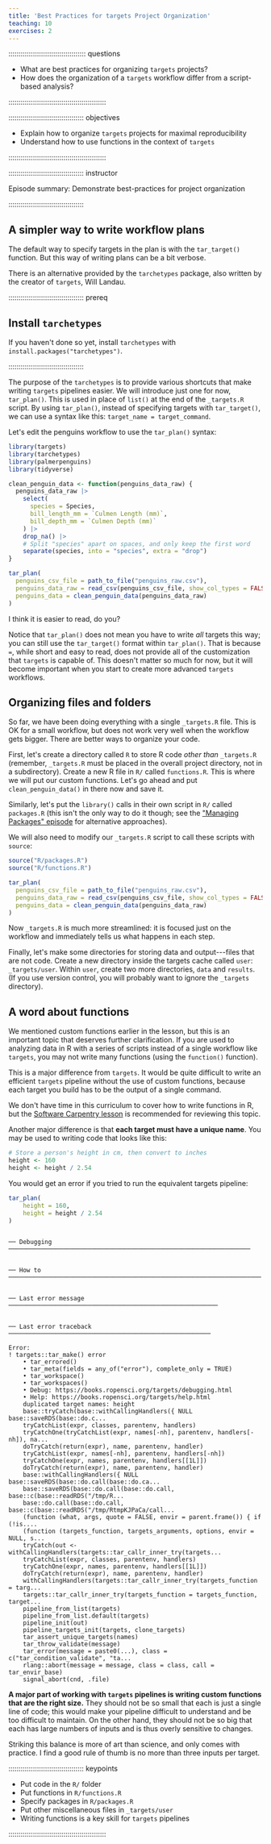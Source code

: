 ```yaml
---
title: 'Best Practices for targets Project Organization'
teaching: 10
exercises: 2
---
```


:::::::::::::::::::::::::::::::::::::: questions 

- What are best practices for organizing `targets` projects?
- How does the organization of a `targets` workflow differ from a script-based analysis?

::::::::::::::::::::::::::::::::::::::::::::::::

::::::::::::::::::::::::::::::::::::: objectives

- Explain how to organize `targets` projects for maximal reproducibility
- Understand how to use functions in the context of `targets`

::::::::::::::::::::::::::::::::::::::::::::::::

::::::::::::::::::::::::::::::::::::: instructor

Episode summary: Demonstrate best-practices for project organization

:::::::::::::::::::::::::::::::::::::



## A simpler way to write workflow plans

The default way to specify targets in the plan is with the `tar_target()` function.
But this way of writing plans can be a bit verbose.

There is an alternative provided by the `tarchetypes` package, also written by the creator of `targets`, Will Landau.

::::::::::::::::::::::::::::::::::::: prereq

## Install `tarchetypes`

If you haven't done so yet, install `tarchetypes` with `install.packages("tarchetypes")`.

:::::::::::::::::::::::::::::::::::::

The purpose of the `tarchetypes` is to provide various shortcuts that make writing `targets` pipelines easier.
We will introduce just one for now, `tar_plan()`. This is used in place of `list()` at the end of the `_targets.R` script.
By using `tar_plan()`, instead of specifying targets with `tar_target()`, we can use a syntax like this: `target_name = target_command`.

Let's edit the penguins workflow to use the `tar_plan()` syntax:

<!-- The chunk below intersperses plan_2b with clean_penguin_data() to avoid writing it manually -->

``` r
library(targets)
library(tarchetypes)
library(palmerpenguins)
library(tidyverse)

clean_penguin_data <- function(penguins_data_raw) {
  penguins_data_raw |>
    select(
      species = Species,
      bill_length_mm = `Culmen Length (mm)`,
      bill_depth_mm = `Culmen Depth (mm)`
    ) |>
    drop_na() |>
    # Split "species" apart on spaces, and only keep the first word
    separate(species, into = "species", extra = "drop")
}

tar_plan(
  penguins_csv_file = path_to_file("penguins_raw.csv"),
  penguins_data_raw = read_csv(penguins_csv_file, show_col_types = FALSE),
  penguins_data = clean_penguin_data(penguins_data_raw)
)
```

I think it is easier to read, do you?

Notice that `tar_plan()` does not mean you have to write *all* targets this way; you can still use the `tar_target()` format within `tar_plan()`.
That is because `=`, while short and easy to read, does not provide all of the customization that `targets` is capable of.
This doesn't matter so much for now, but it will become important when you start to create more advanced `targets` workflows.

## Organizing files and folders

So far, we have been doing everything with a single `_targets.R` file.
This is OK for a small workflow, but does not work very well when the workflow gets bigger.
There are better ways to organize your code.

First, let's create a directory called `R` to store R code *other than* `_targets.R` (remember, `_targets.R` must be placed in the overall project directory, not in a subdirectory).
Create a new R file in `R/` called `functions.R`.
This is where we will put our custom functions.
Let's go ahead and put `clean_penguin_data()` in there now and save it.

Similarly, let's put the `library()` calls in their own script in `R/` called `packages.R` (this isn't the only way to do it though; see the ["Managing Packages" episode](https://joelnitta.github.io/targets-workshop/packages.html) for alternative approaches).

We will also need to modify our `_targets.R` script to call these scripts with `source`:


``` r
source("R/packages.R")
source("R/functions.R")

tar_plan(
  penguins_csv_file = path_to_file("penguins_raw.csv"),
  penguins_data_raw = read_csv(penguins_csv_file, show_col_types = FALSE),
  penguins_data = clean_penguin_data(penguins_data_raw)
)
```

Now `_targets.R` is much more streamlined: it is focused just on the workflow and immediately tells us what happens in each step.

Finally, let's make some directories for storing data and output---files that are not code.
Create a new directory inside the targets cache called `user`: `_targets/user`.
Within `user`, create two more directories, `data` and `results`.
(If you use version control, you will probably want to ignore the `_targets` directory).

## A word about functions

We mentioned custom functions earlier in the lesson, but this is an important topic that deserves further clarification.
If you are used to analyzing data in R with a series of scripts instead of a single workflow like `targets`, you may not write many functions (using the `function()` function).

This is a major difference from `targets`.
It would be quite difficult to write an efficient `targets` pipeline without the use of custom functions, because each target you build has to be the output of a single command.

We don't have time in this curriculum to cover how to write functions in R, but the [Software Carpentry lesson](https://swcarpentry.github.io/r-novice-gapminder/10-functions) is recommended for reviewing this topic.

Another major difference is that **each target must have a unique name**.
You may be used to writing code that looks like this:


``` r
# Store a person's height in cm, then convert to inches
height <- 160
height <- height / 2.54
```

You would get an error if you tried to run the equivalent targets pipeline:


``` r
tar_plan(
    height = 160,
    height = height / 2.54
)
```


``` output

```

``` output
── Debugging ───────────────────────────────────────────────────────────────────
```

``` output

```

``` output
── How to ──────────────────────────────────────────────────────────────────────
```

``` output

```

``` output
── Last error message ──────────────────────────────────────────────────────────
```

``` output

```

``` output
── Last error traceback ────────────────────────────────────────────────────────
```

``` error
Error:
! targets::tar_make() error
    • tar_errored()
    • tar_meta(fields = any_of("error"), complete_only = TRUE)
    • tar_workspace()
    • tar_workspaces()
    • Debug: https://books.ropensci.org/targets/debugging.html
    • Help: https://books.ropensci.org/targets/help.html
    duplicated target names: height
    base::tryCatch(base::withCallingHandlers({ NULL base::saveRDS(base::do.c...
    tryCatchList(expr, classes, parentenv, handlers)
    tryCatchOne(tryCatchList(expr, names[-nh], parentenv, handlers[-nh]), na...
    doTryCatch(return(expr), name, parentenv, handler)
    tryCatchList(expr, names[-nh], parentenv, handlers[-nh])
    tryCatchOne(expr, names, parentenv, handlers[[1L]])
    doTryCatch(return(expr), name, parentenv, handler)
    base::withCallingHandlers({ NULL base::saveRDS(base::do.call(base::do.ca...
    base::saveRDS(base::do.call(base::do.call, base::c(base::readRDS("/tmp/R...
    base::do.call(base::do.call, base::c(base::readRDS("/tmp/RtmpKJPaCa/call...
    (function (what, args, quote = FALSE, envir = parent.frame()) { if (!is....
    (function (targets_function, targets_arguments, options, envir = NULL, s...
    tryCatch(out <- withCallingHandlers(targets::tar_callr_inner_try(targets...
    tryCatchList(expr, classes, parentenv, handlers)
    tryCatchOne(expr, names, parentenv, handlers[[1L]])
    doTryCatch(return(expr), name, parentenv, handler)
    withCallingHandlers(targets::tar_callr_inner_try(targets_function = targ...
    targets::tar_callr_inner_try(targets_function = targets_function, target...
    pipeline_from_list(targets)
    pipeline_from_list.default(targets)
    pipeline_init(out)
    pipeline_targets_init(targets, clone_targets)
    tar_assert_unique_targets(names)
    tar_throw_validate(message)
    tar_error(message = paste0(...), class = c("tar_condition_validate", "ta...
    rlang::abort(message = message, class = class, call = tar_envir_base)
    signal_abort(cnd, .file)
```

**A major part of working with `targets` pipelines is writing custom functions that are the right size.**
They should not be so small that each is just a single line of code; this would make your pipeline difficult to understand and be too difficult to maintain.
On the other hand, they should not be so big that each has large numbers of inputs and is thus overly sensitive to changes.

Striking this balance is more of art than science, and only comes with practice. I find a good rule of thumb is no more than three inputs per target.

::::::::::::::::::::::::::::::::::::: keypoints 

- Put code in the `R/` folder
- Put functions in `R/functions.R`
- Specify packages in `R/packages.R`
- Put other miscellaneous files in `_targets/user`
- Writing functions is a key skill for `targets` pipelines

::::::::::::::::::::::::::::::::::::::::::::::::

